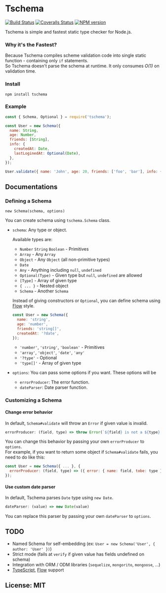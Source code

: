 # Tschema

[![Build Status](https://img.shields.io/travis/therne/tschema/master.svg?style=flat-square)](https://travis-ci.org/therne/tschema)
[![Coveralls Status](https://img.shields.io/coveralls/github/therne/tschema/master.svg?style=flat-square)](https://coveralls.io/github/therne/tschema)
[![NPM version](https://img.shields.io/npm/v/tschema.svg?style=flat-square)](https://www.npmjs.com/package/tschema)

Tschema is simple and fastest static type checker for Node.js.

### Why it's the Fastest?
Because Tschema compiles scheme validation code into single static function - containing only `if` statements.  
So Tschema doesn't parse the schema at runtime. It only consumes *O(1)* on validation time.

### Install

```
npm install tschema
```

### Example

```js
const { Schema, Optional } = require('tschema');

const User = new Schema({
  name: String,
  age: Number,
  friends: [String],
  info: {
    createdAt: Date,
    lastLoginedAt: Optional(Date),
  },
});

User.validate({ name: 'John', age: 20, friends: ['foo', 'bar'], info: { createdAt: Date.now() } });
```

## Documentations

### Defining a Schema

```
new Schema(schema, options)
```
You can create schema using `tschema.Schema` class.

* `schema`: Any type or object.

  Available types are:
    * `Number` `String` `Boolean` - Primitives
    * `Array` - Any `Array`
    * `Object` - Any `Object` (all non-primitive types) 
    * `Date`
    * `Any` - Anything including `null`, `undefined`
    * `Optional(Type)` - Given type but `null`, `undefined` are allowed
    * `[Type]` - Array of given type
    * `{ ... }` - Nested object
    * `Schema` - Another `Schema`
  
  Instead of giving constructors or `Optional`, you can define schema using [Flow](https://flow.org) style.

  ```js
  const User = new Schema({
    name: 'string',
    age: 'number',
    friends: 'string[]',
    createdAt: '?date',
  });
  ```
  
  * `'number'`, `'string'`, `'boolean'` - Primitives
  * `'array'`, `'object'`, `'date'`, `'any'`
  * `'?type'` - Optional
  * `'type[]'` - Array of given type
  

* `options`: You can pass some options if you want. These options will be
  * `errorProducer`: The error function.
  * `dateParser`: Date parser function.

### Customizing a Schema

#### Change error behavior
In default, `Schema#validate` will throw an `Error` if given value is invalid.

```js
errorProducer: (field, type) => throw Error(`${field} is not a ${type}.`)
```

You can change this behavior by passing your own `errorProducer` to `options`.  
For example, if you want to return some object if `Schema#validate` fails, you need to do like this:

```js
const User = new Schema({ ... }, {
  errorProducer: (field, type) => ({ error: { name: field, tobe: type } })
});
```

#### Use custom date parser
In default, Tschema parses `Date` type using `new Date`.

```js
dateParser: (value) => new Date(value)
```

You can replace this parser by passing your own `dateParser` to `options`.

## TODO

* Named Schema for self-embedding (ex: `User = new Schema('User', { author: 'User' })`)
* Strict mode (fails at `verify` if given value has fields undefined on schema)
* Integration with ORM / ODM libraries (`sequelize`, `mongorito`, `mongoose`, ...)
* [TypeScript](https://typescriptlang.org), [Flow](https://flow.org) support

## License: MIT
